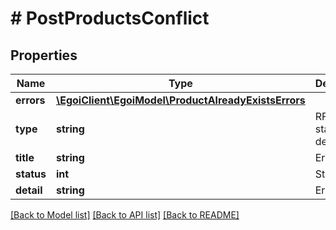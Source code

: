 # # PostProductsConflict

## Properties

Name | Type | Description | Notes
------------ | ------------- | ------------- | -------------
**errors** | [**\EgoiClient\EgoiModel\ProductAlreadyExistsErrors**](ProductAlreadyExistsErrors.md) |  | [optional] 
**type** | **string** | RFC for status code definitions | [optional] 
**title** | **string** | Error title | [optional] 
**status** | **int** | Status code | [optional] 
**detail** | **string** | Error detail | [optional] 

[[Back to Model list]](../../README.md#documentation-for-models) [[Back to API list]](../../README.md#documentation-for-api-endpoints) [[Back to README]](../../README.md)


